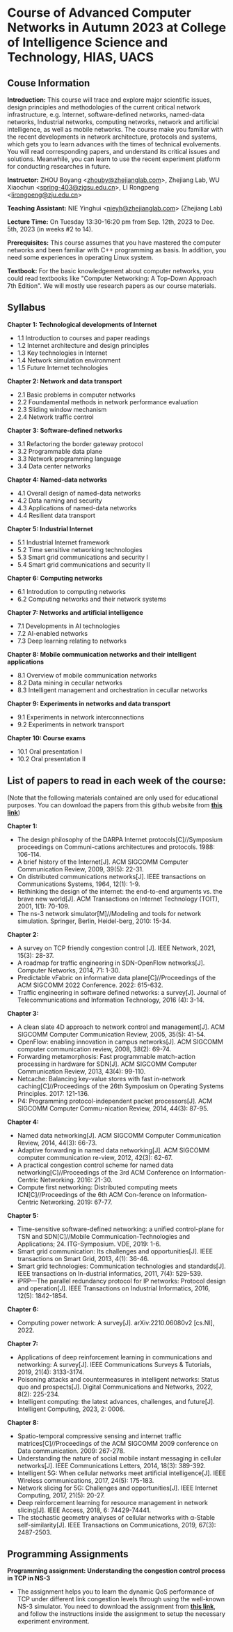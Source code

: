 # Course of Advanced Computer Networks in Autumn 2023 at College of Intelligence Science and Technology, HIAS, UACS

## Couse Information
**Introduction:** This course will trace and explore major scientific issues, design principles and methodologies of the current critical network infrastructure, e.g. Internet, software-defined networks, named-data networks, Industrial networks, computing networks, network and artificial intelligence, as well as mobile networks. The course make you familiar with the recent developments in network architecture, protocols and systems, which gets you to learn advances with the times of technical evolvements. You will read corresponding papers, and understand its critical issues and solutions. Meanwhile, you can learn to use the recent experiment platform for conducting researches in future.     

**Instructor:** ZHOU Boyang <<zhouby@zhejianglab.com>>, Zhejiang Lab, WU Xiaochun <<spring-403@zjgsu.edu.cn>>, LI Rongpeng <<lirongpeng@zju.edu.cn>>

**Teaching Assistant:** NIE Yinghui <<nieyh@zhejianglab.com>> (Zhejiang Lab)

**Lecture Time:** On Tuesday 13:30-16:20 pm from Sep. 12th, 2023 to Dec. 5th, 2023 (in weeks #2 to 14).

**Prerequisites:** This course assumes that you have mastered the computer networks and been familiar with C++ programming as basis. In addition, you need some experiences in operating Linux system.

**Textbook:** For the basic knowledgement about computer networks, you could read textbooks like "Computer Networking: A Top-Down Approach 7th Edition". We will mostly use research papers as our course materials.

## Syllabus
**Chapter 1: Technological developments of Internet**
- 1.1 Introduction to courses and paper readings
- 1.2 Internet architecture and design principles
- 1.3 Key technologies in Internet
- 1.4 Network simulation environment
- 1.5 Future Internet technologies

**Chapter 2: Network and data transport**
- 2.1 Basic problems in computer networks
- 2.2 Foundamental methods in network performance evaluation
- 2.3 Sliding window mechanism
- 2.4 Network traffic control

**Chapter 3: Software-defined networks**
- 3.1 Refactoring the border gateway protocol
- 3.2 Programmable data plane
- 3.3 Network programming language 
- 3.4 Data center networks

**Chapter 4: Named-data networks**
- 4.1 Overall design of named-data networks
- 4.2 Data naming and security
- 4.3 Applications of named-data networks
- 4.4 Resilient data transport

**Chapter 5: Industrial Internet**
- 5.1 Industrial Internet framework
- 5.2 Time sensitive networking technologies
- 5.3 Smart grid communications and security I
- 5.4 Smart grid communications and security II

**Chapter 6: Computing networks**
- 6.1 Introdution to computing networks
- 6.2 Computing networks and their network systems

**Chapter 7: Networks and artificial intelligence**
- 7.1 Developments in AI technologies
- 7.2 AI-enabled networks
- 7.3 Deep learning relating to networks

**Chapter 8: Mobile communication networks and their intelligent applications**
- 8.1 Overview of mobile communication networks
- 8.2 Data mining in cecullar networks
- 8.3 Intelligent management and orchestration in cecullar networks

**Chapter 9: Experiments in networks and data transport**
- 9.1 Experiments in network interconnections
- 9.2 Experiments in network transport

**Chapter 10: Course exams**
- 10.1 Oral presentation I
- 10.2 Oral presentation II
  
## List of papers to read in each week of the course:
(Note that the following materials contained are only used for educational purposes. 
You can download the papers from this github website from **[this link](https://github.com/zhouby-zjl/course-acn23a)**)

**Chapter 1:**
- The design philosophy of the DARPA Internet protocols[C]//Symposium proceedings on Communi-cations architectures and protocols. 1988: 106-114.
- A brief history of the Internet[J]. ACM SIGCOMM Computer Communication Review, 2009, 39(5): 22-31. 
- On distributed communications networks[J]. IEEE transactions on Communications Systems, 1964, 12(1): 1-9.
- Rethinking the design of the internet: the end-to-end arguments vs. the brave new world[J]. ACM Transactions on Internet Technology (TOIT), 2001, 1(1): 70-109. 
- The ns-3 network simulator[M]//Modeling and tools for network simulation. Springer, Berlin, Heidel-berg, 2010: 15-34.

**Chapter 2:**
- A survey on TCP friendly congestion control [J]. IEEE Network, 2021, 15(3): 28-37.
- A roadmap for traffic engineering in SDN-OpenFlow networks[J]. Computer Networks, 2014, 71: 1-30.
- Predictable vFabric on informative data plane[C]//Proceedings of the ACM SIGCOMM 2022 Conference. 2022: 615-632.
- Traffic engineering in software defined networks: a survey[J]. Journal of Telecommunications and Information Technology, 2016 (4): 3-14.

**Chapter 3:**
- A clean slate 4D approach to network control and management[J]. ACM SIGCOMM Computer Communication Review, 2005, 35(5): 41-54.
- OpenFlow: enabling innovation in campus networks[J]. ACM SIGCOMM computer communication review, 2008, 38(2): 69-74. 
- Forwarding metamorphosis: Fast programmable match-action processing in hardware for SDN[J]. ACM SIGCOMM Computer Communication Review, 2013, 43(4): 99-110.  
- Netcache: Balancing key-value stores with fast in-network caching[C]//Proceedings of the 26th Symposium on Operating Systems Principles. 2017: 121-136. 
- P4: Programming protocol-independent packet processors[J]. ACM SIGCOMM Computer Commu-nication Review, 2014, 44(3): 87-95. 

**Chapter 4:**
- Named data networking[J]. ACM SIGCOMM Computer Communication Review, 2014, 44(3): 66-73. 
- Adaptive forwarding in named data networking[J]. ACM SIGCOMM computer communication re-view, 2012, 42(3): 62-67.
- A practical congestion control scheme for named data networking[C]//Proceedings of the 3rd ACM Conference on Information-Centric Networking. 2016: 21-30. 
- Compute first networking: Distributed computing meets ICN[C]//Proceedings of the 6th ACM Con-ference on Information-Centric Networking. 2019: 67-77. 

**Chapter 5:**
- Time-sensitive software-defined networking: a unified control-plane for TSN and SDN[C]//Mobile Communication-Technologies and Applications; 24. ITG-Symposium. VDE, 2019: 1-6. 
- Smart grid communication: Its challenges and opportunities[J]. IEEE transactions on Smart Grid, 2013, 4(1): 36-46. 
- Smart grid technologies: Communication technologies and standards[J]. IEEE transactions on In-dustrial informatics, 2011, 7(4): 529-539. 
- iPRP—The parallel redundancy protocol for IP networks: Protocol design and operation[J]. IEEE Transactions on Industrial Informatics, 2016, 12(5): 1842-1854.  

**Chapter 6:**
- Computing power network: A survey[J]. arXiv:2210.06080v2 [cs.NI], 2022.

**Chapter 7:**
- Applications of deep reinforcement learning in communications and networking: A survey[J]. IEEE Communications Surveys & Tutorials, 2019, 21(4): 3133-3174.
- Poisoning attacks and countermeasures in intelligent networks: Status quo and prospects[J]. Digital Communications and Networks, 2022, 8(2): 225-234.
- Intelligent computing: the latest advances, challenges, and future[J]. Intelligent Computing, 2023, 2: 0006.

**Chapter 8:**
- Spatio-temporal compressive sensing and internet traffic matrices[C]//Proceedings of the ACM SIGCOMM 2009 conference on Data communication. 2009: 267-278.
- Understanding the nature of social mobile instant messaging in cellular networks[J]. IEEE Communications Letters, 2014, 18(3): 389-392.
- Intelligent 5G: When cellular networks meet artificial intelligence[J]. IEEE Wireless communications, 2017, 24(5): 175-183.
- Network slicing for 5G: Challenges and opportunities[J]. IEEE Internet Computing, 2017, 21(5): 20-27.
- Deep reinforcement learning for resource management in network slicing[J]. IEEE Access, 2018, 6: 74429-74441.
- The stochastic geometry analyses of cellular networks with α-Stable self-similarity[J]. IEEE Transactions on Communications, 2019, 67(3): 2487-2503. 


## Programming Assignments
**Programming assignment: Understanding the congestion control process in TCP in NS-3**
- The assignment helps you to learn the dynamic QoS performance of TCP under different link congestion levels through using the well-known NS-3 simulator. You need to download the assignment from **[this link](https://github.com/zhouby-zjl/course-acn23a/blob/main/Experiments/Programming-Assignment.pdf)**, and follow the instructions inside the assignment to setup the necessary experiment environment. 
